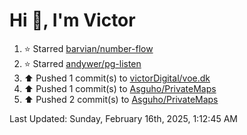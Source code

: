 <h1>Hi 👋, I'm Victor </h1>

<!--RECENT_ACTIVITY:start-->
1. ⭐ Starred [barvian/number-flow](https://github.com/barvian/number-flow)<br>
2. ⭐ Starred [andywer/pg-listen](https://github.com/andywer/pg-listen)<br>
3. ⬆️ Pushed 1 commit(s) to [victorDigital/voe.dk](https://github.com/victorDigital/voe.dk)<br>
4. ⬆️ Pushed 1 commit(s) to [Asguho/PrivateMaps](https://github.com/Asguho/PrivateMaps)<br>
5. ⬆️ Pushed 2 commit(s) to [Asguho/PrivateMaps](https://github.com/Asguho/PrivateMaps)<br>
<!--RECENT_ACTIVITY:end-->

<!--RECENT_ACTIVITY:last_update-->
Last Updated: Sunday, February 16th, 2025, 1:12:45 AM
<!--RECENT_ACTIVITY:last_update_end-->
